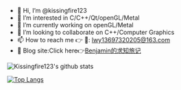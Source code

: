 - 👋 Hi, I’m @kissingfire123
- 👀 I’m interested in C/C++/Qt/openGL/Metal
- 🌱 I’m currently working on openGL/Metal
- 💞️ I’m looking to collaborate on C++/Computer Graphics
- 📫 How to reach me 👉 💌: lwy13697320205@163.com
- 🏬 Blog site:Click here👉[Benjamin的求知旅记](https://kissingfire123.github.io)

<!---
kissingfire123/kissingfire123 is a ✨ special ✨ repository because its `README.md` (this file) appears on your GitHub profile.
You can click the Preview link to take a look at your changes.
--->

![Kissingfire123's github stats](https://github-readme-stats.vercel.app/api?username=kissingfire123&show_icons=true%theme=dark&count_private=true)

[![Top Langs](https://github-readme-stats.vercel.app/api/top-langs/?username=kissingfire123)](https://github.com/kissingfire123)
